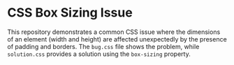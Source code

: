 # CSS Box Sizing Issue
This repository demonstrates a common CSS issue where the dimensions of an element (width and height) are affected unexpectedly by the presence of padding and borders.  The `bug.css` file shows the problem, while `solution.css` provides a solution using the `box-sizing` property.